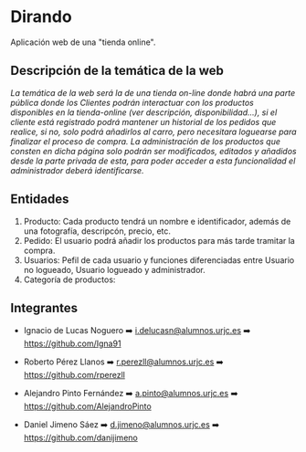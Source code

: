 # Dirando

Aplicación web de una "tienda online".

## Descripción de la temática de la web
*La temática de la web será la de una tienda on-line donde habrá una parte pública donde los Clientes podrán interactuar con los productos disponibles en la tienda-online (ver descripción, disponibilidad...), si el cliente está registrado podrá mantener un historial de los pedidos que realice, si no, solo podrá añadirlos al carro, pero necesitara loguearse para finalizar el proceso de compra. La administración de los productos que consten en dicha página solo podrán ser modificados, editados y añadidos desde la parte privada de esta, para poder acceder a esta funcionalidad el administrador deberá identificarse.*

## Entidades
 1. Producto: Cada producto tendrá un nombre e identificador, además de una fotografía, descripcón, precio, etc.
 2. Pedido: El usuario podrá añadir los productos para más tarde tramitar la compra.
 3. Usuarios: Pefil de cada usuario y funciones diferenciadas entre Usuario no logueado, Usuario logueado y administrador.
 4. Categoría de productos: 

## Integrantes
- Ignacio de Lucas Noguero  :arrow_right:  i.delucasn@alumnos.urjc.es   :arrow_right: https://github.com/Igna91

- Roberto Pérez Llanos    :arrow_right:    r.perezll@alumnos.urjc.es    :arrow_right: https://github.com/rperezll

- Alejandro Pinto Fernández :arrow_right:  a.pinto@alumnos.urjc.es    :arrow_right:   https://github.com/AlejandroPinto

- Daniel Jimeno Sáez       :arrow_right:   d.jimeno@alumnos.urjc.es   :arrow_right:   https://github.com/danijimeno
